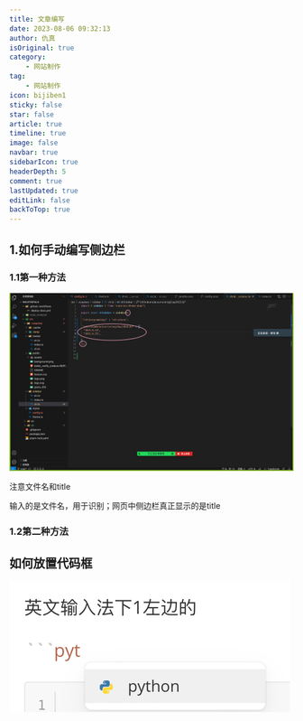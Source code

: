 ```yaml
---
title: 文章编写
date: 2023-08-06 09:32:13
author: 仇真
isOriginal: true
category: 
    - 网站制作
tag:
    - 网站制作
icon: bijiben1
sticky: false
star: false
article: true
timeline: true
image: false
navbar: true
sidebarIcon: true
headerDepth: 5
comment: true
lastUpdated: true
editLink: false
backToTop: true
---
```


## 1.如何手动编写侧边栏

### 1.1第一种方法

![image-20230825083531723](./article-writing.assets/image-20230825083531723.png)

注意文件名和title

输入的是文件名，用于识别；网页中侧边栏真正显示的是title



### 1.2第二种方法





## 如何放置代码框

![image-20230825084154912](./article-writing.assets/image-20230825084154912.png)

```python
```

